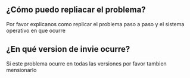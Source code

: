 ## ¿Cómo puedo repliacar el problema?
Por favor explicanos como replicar el problema paso a paso y el sistema operativo en que ocurre 
## ¿En qué version de invie ocurre?
Si este problema ocurre en todas las versiones por favor tambien mensionarlo 
